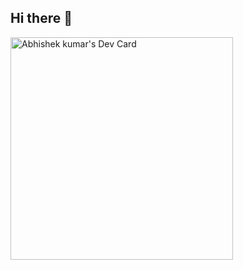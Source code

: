 ## Hi there 👋
<a href="https://app.daily.dev/mr_abhishek1105"><img src="https://api.daily.dev/devcards/v2/HUc550FP6jUlBkoRdf1Mo.png?r=3zv&type=default" width="356" alt="Abhishek kumar's Dev Card"/></a>

<!--
**rex-abhishek/rex-abhishek** is a ✨ _special_ ✨ repository because its `README.md` (this file) appears on your GitHub profile.

Here are some ideas to get you started:

- 🔭 I’m currently working on ...
- 🌱 I’m currently learning ...
- 👯 I’m looking to collaborate on ...
- 🤔 I’m looking for help with ...
- 💬 Ask me about ...
- 📫 How to reach me: ...
- 😄 Pronouns: ...
- ⚡ Fun fact: ...
-->
